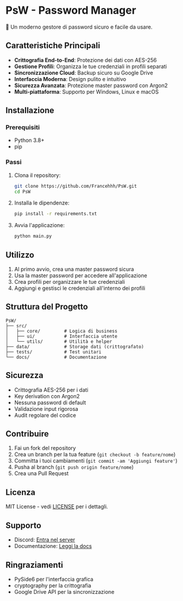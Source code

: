 # PsW - Password Manager

🔐 Un moderno gestore di password sicuro e facile da usare.

## Caratteristiche Principali

- **Crittografia End-to-End**: Protezione dei dati con AES-256
- **Gestione Profili**: Organizza le tue credenziali in profili separati
- **Sincronizzazione Cloud**: Backup sicuro su Google Drive
- **Interfaccia Moderna**: Design pulito e intuitivo
- **Sicurezza Avanzata**: Protezione master password con Argon2
- **Multi-piattaforma**: Supporto per Windows, Linux e macOS

## Installazione

### Prerequisiti
- Python 3.8+
- pip

### Passi
1. Clona il repository:
   ```bash
   git clone https://github.com/Francehhh/PsW.git
   cd PsW
   ```

2. Installa le dipendenze:
   ```bash
   pip install -r requirements.txt
   ```

3. Avvia l'applicazione:
   ```bash
   python main.py
   ```

## Utilizzo

1. Al primo avvio, crea una master password sicura
2. Usa la master password per accedere all'applicazione
3. Crea profili per organizzare le tue credenziali
4. Aggiungi e gestisci le credenziali all'interno dei profili

## Struttura del Progetto

```
PsW/
├── src/
│   ├── core/         # Logica di business
│   ├── ui/           # Interfaccia utente
│   └── utils/        # Utilità e helper
├── data/             # Storage dati (crittografato)
├── tests/            # Test unitari
└── docs/             # Documentazione
```

## Sicurezza

- Crittografia AES-256 per i dati
- Key derivation con Argon2
- Nessuna password di default
- Validazione input rigorosa
- Audit regolare del codice

## Contribuire

1. Fai un fork del repository
2. Crea un branch per la tua feature (`git checkout -b feature/nome`)
3. Committa i tuoi cambiamenti (`git commit -am 'Aggiungi feature'`)
4. Pusha al branch (`git push origin feature/nome`)
5. Crea una Pull Request

## Licenza

MIT License - vedi [LICENSE](LICENSE) per i dettagli.

## Supporto

- Discord: [Entra nel server](https://discord.gg/psw)
- Documentazione: [Leggi la docs](https://psw.readthedocs.io)

## Ringraziamenti

- PySide6 per l'interfaccia grafica
- cryptography per la crittografia
- Google Drive API per la sincronizzazione 